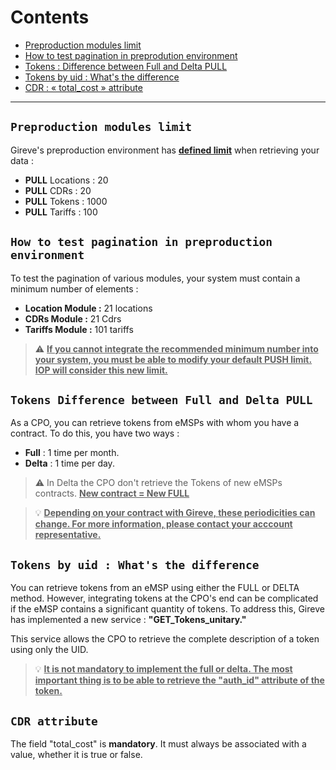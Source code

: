 # Contents

* [Preproduction modules limit](#preproduction-modules-limit)
* [How to test pagination in preprodution environment](#how-to-test-pagination-in-preproduction-environment)
* [Tokens : Difference between Full and Delta PULL](#tokens-difference-between-full-and-delta-pull)
* [Tokens by uid : What's the difference](tokens-by-uid-what's-the-difference)
* [CDR : « total_cost » attribute](#cdr-attribute)
 
*** 

## `Preproduction modules limit`

Gireve's preproduction environment has **<ins>defined limit</ins>** when retrieving your data :

- **PULL** Locations : 20
- **PULL** CDRs : 20
- **PULL** Tokens : 1000 
- **PULL** Tariffs : 100


## `How to test pagination in preproduction environment`

To test the pagination of various modules, your system must contain a minimum number of elements : 

- **Location Module :** 21 locations
- **CDRs Module :** 21 Cdrs
- **Tariffs Module :** 101 tariffs

> :warning: **<ins>If you cannot integrate the recommended minimum number into your system, you must be able to modify your default PUSH limit.
IOP will consider this new limit.</ins>**


## `Tokens Difference between Full and Delta PULL`

As a CPO, you can retrieve tokens from eMSPs with whom you have a contract.
To do this, you have two ways :

- **Full** : 1 time per month.
- **Delta** : 1 time per day.

> :warning: In Delta the CPO don't retrieve the Tokens of new eMSPs contracts. **<ins>New contract = New FULL</ins>**

> :bulb: **<ins>Depending on your contract with Gireve, these periodicities can change. For more information, please contact your acccount representative.</ins>**

## `Tokens by uid : What's the difference`

You can retrieve tokens from an eMSP using either the FULL or DELTA method. However, integrating tokens at the CPO's end can be complicated if the eMSP contains a significant quantity of tokens. To address this, Gireve has implemented a new service : **"GET_Tokens_unitary."**

This service allows the CPO to retrieve the complete description of a token using only the UID.

> :bulb: **<ins>It is not mandatory to implement the full or delta. The most important thing is to be able to retrieve the "auth_id" attribute of the token.</ins>**



## `CDR attribute`

The field "total_cost" is **mandatory**. It must always be associated with a value, whether it is true or false.

